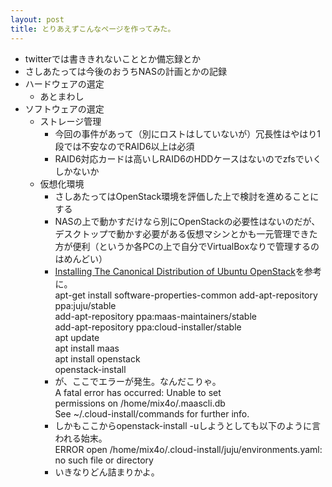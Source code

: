 ```yaml
---
layout: post
title: とりあえずこんなページを作ってみた。
---
```

* twitterでは書ききれないこととか備忘録とか
* さしあたっては今後のおうちNASの計画とかの記録
* ハードウェアの選定
  - あとまわし
* ソフトウェアの選定
  - ストレージ管理
    * 今回の事件があって（別にロストはしていないが）冗長性はやはり1段では不安なのでRAID6以上は必須
    * RAID6対応カードは高いしRAID6のHDDケースはないのでzfsでいくしかないか
  - 仮想化環境
    * さしあたってはOpenStack環境を評価した上で検討を進めることにする
    * NASの上で動かすだけなら別にOpenStackの必要性はないのだが、デスクトップで動かす必要がある仮想マシンとかも一元管理できた方が便利（というか各PCの上で自分でVirtualBoxなりで管理するのはめんどい）
    * [Installing The Canonical Distribution of Ubuntu OpenStack](http://www.ubuntu.com/download/cloud/install-ubuntu-openstack)を参考に。  
      apt-get install software-properties-common 
      add-apt-repository ppa:juju/stable  
      add-apt-repository ppa:maas-maintainers/stable  
      add-apt-repository ppa:cloud-installer/stable  
      apt update  
      apt install maas  
      apt install openstack  
      openstack-install  
    * が、ここでエラーが発生。なんだこりゃ。  
       A fatal error has occurred: Unable to set  
      permissions on /home/mix4o/.maascli.db         
      See ~/.cloud-install/commands for further info.  
    * しかもここからopenstack-install -uしようとしても以下のように言われる始末。  
      ERROR open /home/mix4o/.cloud-install/juju/environments.yaml: no such file or directory  
    * いきなりどん詰まりかよ。  
